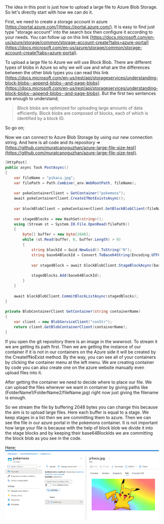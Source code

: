 The idea in this post is just how to upload a large file to Azure Blob Storage. So let's directly start with how we can do it.

First, we need to create a storage account in azure [https://portal.azure.com/](https://portal.azure.com/). It is easy to find just type "storage account" into the search box then configure it according to your needs. You can follow up on this link [https://docs.microsoft.com/en-us/azure/storage/common/storage-account-create?tabs=azure-portal](https://docs.microsoft.com/en-us/azure/storage/common/storage-account-create?tabs=azure-portal).

To upload a large file to Azure we will use Block Blob. There are different types of blobs in Azure so why we will use and what are the differences between the other blob types you can read this link [https://docs.microsoft.com/en-us/rest/api/storageservices/understanding-block-blobs--append-blobs--and-page-blobs](https://docs.microsoft.com/en-us/rest/api/storageservices/understanding-block-blobs--append-blobs--and-page-blobs). But the first two sentences are enough to understand;

> Block blobs are optimized for uploading large amounts of data efficiently. Block blobs are composed of blocks, each of which is identified by a block ID.

So go on;

Now we can connect to Azure Blob Storage by using our new connection string. And here is all code and its repository => [https://github.com/muratcanoguzhan/azure-large-file-size-test](https://github.com/muratcanoguzhan/azure-large-file-size-test).

```c#
[HttpPost]
public async Task PostAsync()
{
    var fileName = "pikacu.jpg";
    var filePath = Path.Combine(_env.WebRootPath, fileName);

    var pokeContainerClient = GetContainer("pokemons");
    await pokeContainerClient.CreateIfNotExistsAsync();

    var blockBlobClient = pokeContainerClient.GetBlockBlobClient(fileName);

    var stagedBlocks = new HashSet<string>();
    using (Stream st = System.IO.File.OpenRead(filePath))
    {
        byte[] buffer = new byte[2048];
        while (st.Read(buffer, 0, buffer.Length) > 0)
        {
            string blockId = Guid.NewGuid().ToString("N");
            string base64BlockId = Convert.ToBase64String(Encoding.UTF8.GetBytes(blockId));

            var stagedBlock = await blockBlobClient.StageBlockAsync(base64BlockId, new MemoryStream(buffer, true));

            stagedBlocks.Add(base64BlockId);
        }
    }

    await blockBlobClient.CommitBlockListAsync(stagedBlocks);
}

private BlobContainerClient GetContainer(string containerName)
{
    var client = new BlobServiceClient("conStr");
    return client.GetBlobContainerClient(containerName);
}
```

If you open the git repository there is an image in the wwwroot. To stream it we are getting its path first. Then we are getting the instance of our container if it is not in our containers on the Azure side it will be created by the CreateIfNoExist method. By the way, you can see all of your containers by clicking the container menu at the left menu. We are creating container by code you can also create one on the azure website manually even upload files into it.

After getting the container we need to decide where to place our file. We can upload the files wherever we want in container by giving paths like (FolderName1/FolderName2/fileName.jpg) right now just giving the filename is enough.

So we stream the file by buffering 2048 bytes you can change this because the aim is to upload large files. Here each buffer is equal to a stage. We keep stages in a list then we are committing them to azure. Then we can see the file in our azure portal in the pokemons container. It is not important how large your file is because with the help of block blob we divide it into the stage blocks and by keeping their base64BlockIds we are committing the block blob as you see in the code.

Here;
![Pokemon](/img/pokemon-image-in-azure.png)